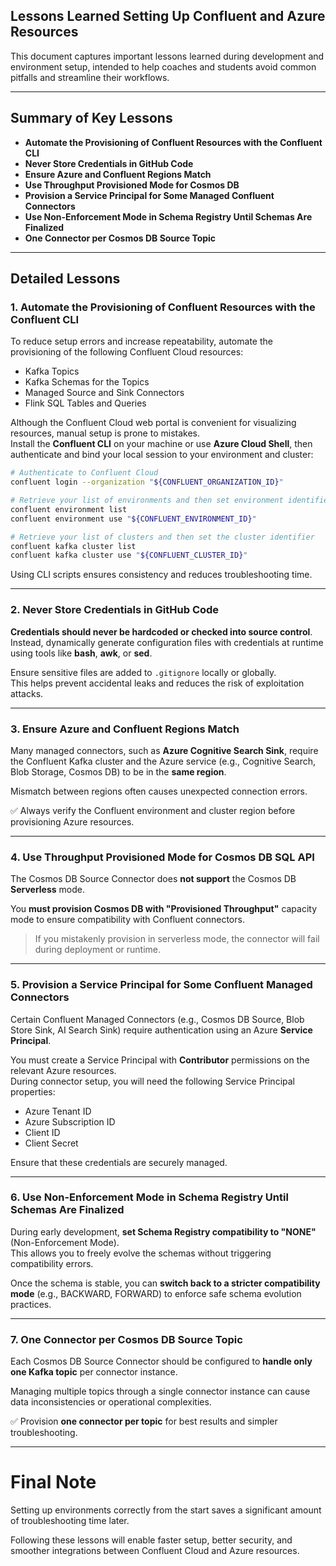 ## Lessons Learned Setting Up Confluent and Azure Resources

This document captures important lessons learned during development and environment setup, intended to help coaches and students avoid common pitfalls and streamline their workflows.

---

## Summary of Key Lessons
- **Automate the Provisioning of Confluent Resources with the Confluent CLI**  
- **Never Store Credentials in GitHub Code**
- **Ensure Azure and Confluent Regions Match**
- **Use Throughput Provisioned Mode for Cosmos DB**
- **Provision a Service Principal for Some Managed Confluent Connectors**
- **Use Non-Enforcement Mode in Schema Registry Until Schemas Are Finalized**
- **One Connector per Cosmos DB Source Topic**

---

## Detailed Lessons

### 1. Automate the Provisioning of Confluent Resources with the Confluent CLI

To reduce setup errors and increase repeatability, automate the provisioning of the following Confluent Cloud resources:

- Kafka Topics
- Kafka Schemas for the Topics
- Managed Source and Sink Connectors
- Flink SQL Tables and Queries

Although the Confluent Cloud web portal is convenient for visualizing resources, manual setup is prone to mistakes.  
Install the **Confluent CLI** on your machine or use **Azure Cloud Shell**, then authenticate and bind your local session to your environment and cluster:

```bash
# Authenticate to Confluent Cloud
confluent login --organization "${CONFLUENT_ORGANIZATION_ID}"

# Retrieve your list of environments and then set environment identifier
confluent environment list
confluent environment use "${CONFLUENT_ENVIRONMENT_ID}"

# Retrieve your list of clusters and then set the cluster identifier
confluent kafka cluster list
confluent kafka cluster use "${CONFLUENT_CLUSTER_ID}"
```

Using CLI scripts ensures consistency and reduces troubleshooting time.

---

### 2. Never Store Credentials in GitHub Code

**Credentials should never be hardcoded or checked into source control**.  
Instead, dynamically generate configuration files with credentials at runtime using tools like **bash**, **awk**, or **sed**.  

Ensure sensitive files are added to `.gitignore` locally or globally.  
This helps prevent accidental leaks and reduces the risk of exploitation attacks.

---

### 3. Ensure Azure and Confluent Regions Match

Many managed connectors, such as **Azure Cognitive Search Sink**, require the Confluent Kafka cluster and the Azure service (e.g., Cognitive Search, Blob Storage, Cosmos DB) to be in the **same region**.

Mismatch between regions often causes unexpected connection errors. 

✅ Always verify the Confluent environment and cluster region before provisioning Azure resources.

---

### 4. Use Throughput Provisioned Mode for Cosmos DB SQL API

The Cosmos DB Source Connector does **not support** the Cosmos DB **Serverless** mode.  

You **must provision Cosmos DB with "Provisioned Throughput"** capacity mode to ensure compatibility with Confluent connectors.

> If you mistakenly provision in serverless mode, the connector will fail during deployment or runtime.

---

### 5. Provision a Service Principal for Some Confluent Managed Connectors

Certain Confluent Managed Connectors (e.g., Cosmos DB Source, Blob Store Sink, AI Search Sink) require authentication using an Azure **Service Principal**.

You must create a Service Principal with **Contributor** permissions on the relevant Azure resources.  
During connector setup, you will need the following Service Principal properties:

- Azure Tenant ID
- Azure Subscription ID
- Client ID
- Client Secret

Ensure that these credentials are securely managed.

---

### 6. Use Non-Enforcement Mode in Schema Registry Until Schemas Are Finalized

During early development, **set Schema Registry compatibility to "NONE"** (Non-Enforcement Mode).  
This allows you to freely evolve the schemas without triggering compatibility errors.

Once the schema is stable, you can **switch back to a stricter compatibility mode** (e.g., BACKWARD, FORWARD) to enforce safe schema evolution practices.

---

### 7. One Connector per Cosmos DB Source Topic

Each Cosmos DB Source Connector should be configured to **handle only one Kafka topic** per connector instance.

Managing multiple topics through a single connector instance can cause data inconsistencies or operational complexities.

✅ Provision **one connector per topic** for best results and simpler troubleshooting.

---

# Final Note
Setting up environments correctly from the start saves a significant amount of troubleshooting time later.  

Following these lessons will enable faster setup, better security, and smoother integrations between Confluent Cloud and Azure resources.
